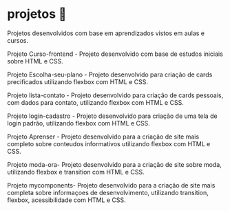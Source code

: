 # projetos 🚀
Projetos desenvolvidos com base em aprendizados vistos em aulas e cursos.

Projeto Curso-frontend - Projeto desenvolvido com base de estudos iniciais sobre HTML e CSS.

Projeto Escolha-seu-plano - Projeto desenvolvido para criação de cards precificados utilizando flexbox com HTML e CSS.

Projeto lista-contato - Projeto desenvolvido para criação de cards pessoais, com dados para contato, utilizando flexbox com HTML e CSS.

Projeto login-cadastro - Projeto desenvolvido para criação de uma tela de login padrão, utilizando flexbox com HTML e CSS.

Projeto Aprenser - Projeto desenvolvido para a criação de site mais completo sobre conteudos informativos utilizando flexbox com HTML e CSS.

Projeto moda-ora- Projeto desenvolvido para a criação de site sobre moda, utilizando flexbox e transition com HTML e CSS.

Projeto mycomponents- Projeto desenvolvido para a criação de site mais completa sobre informaçoes de desenvolvimento, utilizando transition, flexbox, acessibilidade com HTML e CSS.


